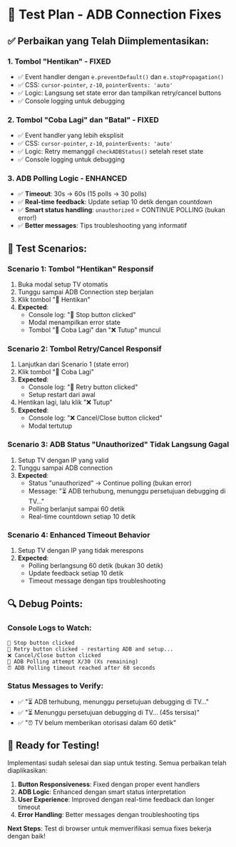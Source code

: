 # 🧪 Test Plan - ADB Connection Fixes

## ✅ Perbaikan yang Telah Diimplementasikan:

### 1. **Tombol "Hentikan" - FIXED**
- ✅ Event handler dengan `e.preventDefault()` dan `e.stopPropagation()`
- ✅ CSS: `cursor-pointer`, `z-10`, `pointerEvents: 'auto'`
- ✅ Logic: Langsung set state error dan tampilkan retry/cancel buttons
- ✅ Console logging untuk debugging

### 2. **Tombol "Coba Lagi" dan "Batal" - FIXED**
- ✅ Event handler yang lebih eksplisit
- ✅ CSS: `cursor-pointer`, `z-10`, `pointerEvents: 'auto'`
- ✅ Logic: Retry memanggil `checkADBStatus()` setelah reset state
- ✅ Console logging untuk debugging

### 3. **ADB Polling Logic - ENHANCED**
- ✅ **Timeout**: 30s → 60s (15 polls → 30 polls)
- ✅ **Real-time feedback**: Update setiap 10 detik dengan countdown
- ✅ **Smart status handling**: `unauthorized` = CONTINUE POLLING (bukan error!)
- ✅ **Better messages**: Tips troubleshooting yang informatif

## 🎯 Test Scenarios:

### **Scenario 1: Tombol "Hentikan" Responsif**
1. Buka modal setup TV otomatis
2. Tunggu sampai ADB Connection step berjalan
3. Klik tombol "🛑 Hentikan"
4. **Expected**: 
   - Console log: "🛑 Stop button clicked"
   - Modal menampilkan error state
   - Tombol "🔄 Coba Lagi" dan "❌ Tutup" muncul

### **Scenario 2: Tombol Retry/Cancel Responsif**
1. Lanjutkan dari Scenario 1 (state error)
2. Klik tombol "🔄 Coba Lagi"
3. **Expected**:
   - Console log: "🔄 Retry button clicked"
   - Setup restart dari awal
4. Hentikan lagi, lalu klik "❌ Tutup"
5. **Expected**:
   - Console log: "❌ Cancel/Close button clicked"
   - Modal tertutup

### **Scenario 3: ADB Status "Unauthorized" Tidak Langsung Gagal**
1. Setup TV dengan IP yang valid
2. Tunggu sampai ADB connection
3. **Expected**:
   - Status "unauthorized" → Continue polling (bukan error)
   - Message: "⏳ ADB terhubung, menunggu persetujuan debugging di TV..."
   - Polling berlanjut sampai 60 detik
   - Real-time countdown setiap 10 detik

### **Scenario 4: Enhanced Timeout Behavior**
1. Setup TV dengan IP yang tidak merespons
2. **Expected**:
   - Polling berlangsung 60 detik (bukan 30 detik)
   - Update feedback setiap 10 detik
   - Timeout message dengan tips troubleshooting

## 🔍 Debug Points:

### **Console Logs to Watch:**
```
🛑 Stop button clicked
🔄 Retry button clicked - restarting ADB and setup...
❌ Cancel/Close button clicked
🔄 ADB Polling attempt X/30 (Xs remaining)
⏰ ADB Polling timeout reached after 60 seconds
```

### **Status Messages to Verify:**
- ✅ "⏳ ADB terhubung, menunggu persetujuan debugging di TV..."
- ✅ "⏳ Menunggu persetujuan debugging di TV... (45s tersisa)"
- ✅ "⏰ TV belum memberikan otorisasi dalam 60 detik"

## 🚀 Ready for Testing!

Implementasi sudah selesai dan siap untuk testing. Semua perbaikan telah diaplikasikan:

1. **Button Responsiveness**: Fixed dengan proper event handlers
2. **ADB Logic**: Enhanced dengan smart status interpretation
3. **User Experience**: Improved dengan real-time feedback dan longer timeout
4. **Error Handling**: Better messages dengan troubleshooting tips

**Next Steps**: Test di browser untuk memverifikasi semua fixes bekerja dengan baik!
